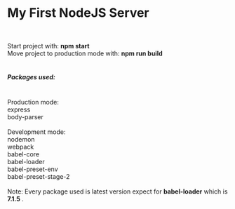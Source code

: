 <h1>My First NodeJS Server</h1><br/>

Start project with: <b>npm start</b><br/>
Move project to production mode with: <b>npm run build</b><br/>
<br/>
<h5>Packages used:<br/><br/></h5>
  Production mode:<br/>
    express<br/>
    body-parser<br/><br/>
  Development mode:<br/>
    nodemon<br/>
    webpack<br/>
    babel-core<br/>
    babel-loader<br/>
    babel-preset-env<br/>
    babel-preset-stage-2<br/><br/>
Note: Every package used is latest version expect for <b>babel-loader</b> which is <b>7.1.5</b> .
